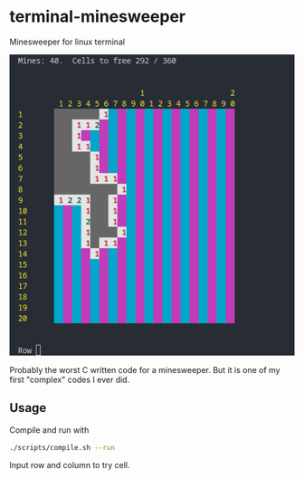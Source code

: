 # terminal-minesweeper
Minesweeper for linux terminal


![alt text](./image.png)

Probably the worst C written code for a minesweeper. But it is one of my first "complex" codes I ever did.

## Usage

Compile and run with
```bash
./scripts/compile.sh --run
```

Input row and column to try cell.